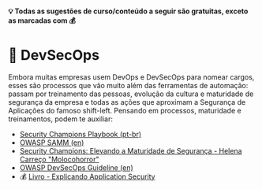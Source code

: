 #### 💡 Todas as sugestões de curso/conteúdo a seguir são gratuitas, exceto as marcadas com 💰

# 🔗 DevSecOps
Embora muitas empresas usem DevOps e DevSecOps para nomear cargos, esses são processos que vão muito além das ferramentas de automação: passam por treinamento das pessoas, evolução da cultura e maturidade de segurança da empresa e todas as ações que aproximam a Segurança de Aplicações do famoso shift-left.
Pensando em processos, maturidade e treinamentos, podem te auxiliar:
- [Security Champions Playbook (pt-br)](https://github.com/c0rdis/security-champions-playbook/tree/master/Security%20Playbook_PTBR)
- [OWASP SAMM (en)](https://owaspsamm.org)
- [Security Champions: Elevando a Maturidade de Segurança - Helena Carreço "Molocohorror"](https://www.youtube.com/watch?v=tJ7kqOtyuxQ&t=8131s)
- [OWASP DevSecOps Guideline (en)](https://owasp.org/www-project-devsecops-guideline/)
- 💰 [Livro - Explicando Application Security](https://cassiodeveloper.com.br/livro/)